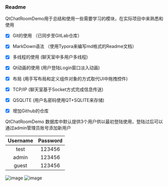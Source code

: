 ### Readme

QtChatRoomDemo用于总结和使用一些需要学习的模块，在实际项目中来熟悉和使用

- [x] Git的使用  （已同步至GitLab仓库）
- [x] MarkDown语法 （使用Typora来编写md格式的Readme文档）
- [x] 多线程的使用 (聊天室中多用户多线程)
- [x] Qt动画的使用 (用户登陆Login窗口淡入动画)
- [x] 布局 (用手写布局和定义组件对象的方式取代UI中拖拽控件)
- [x] TCP/IP (聊天室基于Socket方式完成信息传送)
- [x] QSQLITE (用户名密码使用QT+SQLITE来存储)
- [x] 增加Github的仓库



QtChatRoomDemo 数据库中默认提供3个用户供以最初登陆使用，登陆过后可以通过admin管理员账号添加新用户

| Username | Password |
| :------: | :------: |
|   test   |  123456  |
|  admin   |  123456  |
|  guest   |  123456  |

![image](https://user-images.githubusercontent.com/30315297/140594776-f58193dd-9bcc-40f2-b089-eb6b6258eab9.png)
![image](https://user-images.githubusercontent.com/30315297/140594872-6570d7e0-afa1-46ca-bbaa-eea08804c880.png)
